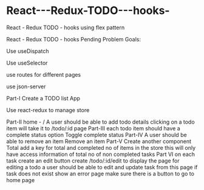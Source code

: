 # React---Redux-TODO---hooks-
React - Redux TODO - hooks using flex pattern

React - Redux TODO - hooks Pending
Problem
Goals:

Use useDispatch

Use useSelector

use routes for different pages

use json-server

Part-I
Create a TODO list App

Use react-redux to manage store

Part-II
home - /
A user should be able to add todo details
clicking on a todo item will take it to /todo/:id page
Part-III
each todo item should have a complete status option
Toggle complete status
Part-IV
A user should be able to remove an item
Remove an item
Part-V
Create another component Total
add a key for total and completed no of items in the store
this will only have access information of total no of non completed tasks
Part VI
on each task create an edit button
create /todo/:id/edit to display the page for editing a todo
a user should be able to edit and update task from this page
if task does not exist show an error page
make sure there is a button to go to home page
